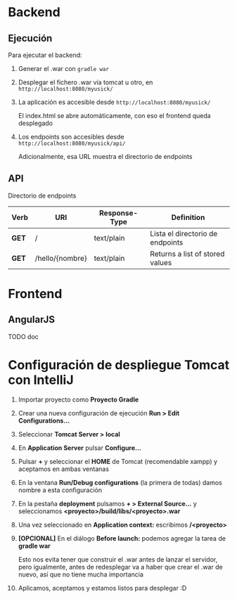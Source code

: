 # Backend

Ejecución
------

Para ejecutar el backend:

1. Generar el .war con `gradle war`
2. Desplegar el fichero .war vía tomcat u otro, en `http://localhost:8080/myusick/`
3. La aplicación es accesible desde `http://localhost:8080/myusick/`

   El index.html se abre automáticamente, con eso el frontend queda desplegado
   
4. Los endpoints son accesibles desde `http://localhost:8080/myusick/api/`

   Adicionalmente, esa URL muestra el directorio de endpoints

API
------

Directorio de endpoints

| Verb | URI | Response-Type | Definition |
|------------|--------------|-------------|------------|
| __GET__ | / | text/plain | Lista el directorio de endpoints |
| __GET__ | /hello/{nombre} | text/plain | Returns a list of stored values |

# Frontend

AngularJS
------
TODO doc

# Configuración de despliegue Tomcat con IntelliJ

1. Importar proyecto como __Proyecto Gradle__
2. Crear una nueva configuración de ejecución __Run &gt; Edit Configurations...__
3. Seleccionar __Tomcat Server &gt; local__
4. En __Application Server__ pulsar __Configure...__
5. Pulsar __+__ y seleccionar el __HOME__ de Tomcat (recomendable xampp) y aceptamos en ambas ventanas
6. En la ventana __Run/Debug configurations__ (la primera de todas) damos nombre a esta configuración
7. En la pestaña __deployment__ pulsamos __+ &gt; External Source...__ y seleccionamos __&lt;proyecto&gt;/build/libs/&lt;proyecto&gt;.war__
8. Una vez seleccionado en __Application context:__ escribimos __/&lt;proyecto&gt;__
9. __[OPCIONAL]__ En el diálogo __Before launch:__ podemos agregar la tarea de __gradle war__

   Esto nos evita tener que construir el .war antes de lanzar el servidor, pero igualmente, antes de redesplegar va a haber que crear el .war de nuevo, así que no tiene mucha importancia
   
10. Aplicamos, aceptamos y estamos listos para desplegar :D
